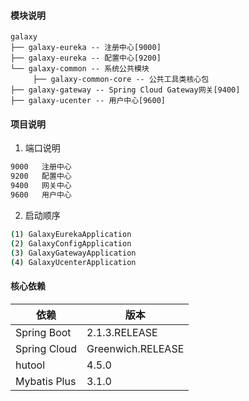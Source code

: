 #### 模块说明
```
galaxy 
├── galaxy-eureka -- 注册中心[9000]
├── galaxy-eureka -- 配置中心[9200]
└── galaxy-common -- 系统公共模块 
     ├── galaxy-common-core -- 公共工具类核心包
├── galaxy-gateway -- Spring Cloud Gateway网关[9400]	 
├── galaxy-ucenter -- 用户中心[9600]
```


#### 项目说明
1. 端口说明
```bash
9000   注册中心
9200   配置中心 
9400   网关中心
9600   用户中心
```
2. 启动顺序
```bash
(1) GalaxyEurekaApplication  
(2) GalaxyConfigApplication  
(3) GalaxyGatewayApplication 
(4) GalaxyUcenterApplication 
```


#### 核心依赖 
依赖 | 版本
---|---
Spring Boot |  2.1.3.RELEASE
Spring Cloud | Greenwich.RELEASE
hutool | 4.5.0
Mybatis Plus | 3.1.0 